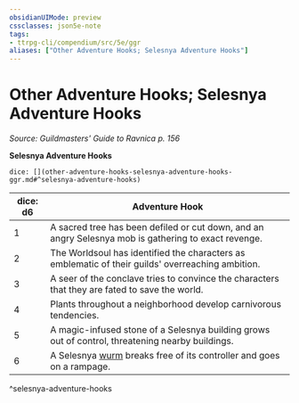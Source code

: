 ```yaml
---
obsidianUIMode: preview
cssclasses: json5e-note
tags:
- ttrpg-cli/compendium/src/5e/ggr
aliases: ["Other Adventure Hooks; Selesnya Adventure Hooks"]
---
```

# Other Adventure Hooks; Selesnya Adventure Hooks
*Source: Guildmasters' Guide to Ravnica p. 156* 

**Selesnya Adventure Hooks**

`dice: [](other-adventure-hooks-selesnya-adventure-hooks-ggr.md#^selesnya-adventure-hooks)`

| dice: d6 | Adventure Hook |
|----------|----------------|
| 1 | A sacred tree has been defiled or cut down, and an angry Selesnya mob is gathering to exact revenge. |
| 2 | The Worldsoul has identified the characters as emblematic of their guilds' overreaching ambition. |
| 3 | A seer of the conclave tries to convince the characters that they are fated to save the world. |
| 4 | Plants throughout a neighborhood develop carnivorous tendencies. |
| 5 | A magic-infused stone of a Selesnya building grows out of control, threatening nearby buildings. |
| 6 | A Selesnya [wurm](wurm-ggr.md) breaks free of its controller and goes on a rampage. |
^selesnya-adventure-hooks